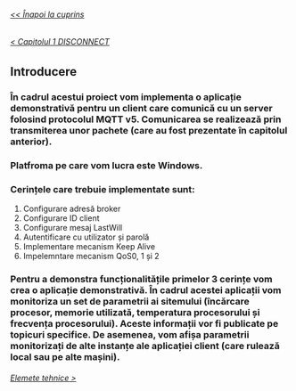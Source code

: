 ###### [<< Înapoi la cuprins](../Cuprins.md)
###### [< Capitolul 1 DISCONNECT](../Capitolul%201%20Aspecte%20teoretice/17.%20DISCONNECT.md)
## Introducere
### În cadrul acestui proiect vom implementa o aplicație demonstrativă pentru un client care comunică cu un server folosind protocolul MQTT v5. Comunicarea se realizează prin transmiterea unor pachete (care au fost prezentate în capitolul anterior).
### Platfroma pe care vom lucra este Windows.
### Cerințele care trebuie implementate sunt:
1. Configurare adresă broker
2. Configurare ID client
3. Configurare mesaj LastWill
4. Autentificare cu utilizator și parolă
5. Implementare mecanism Keep Alive
6. Impelemntare mecanism QoS0, 1 și 2
### Pentru a demonstra funcționalitățile primelor 3 cerințe vom crea o aplicație demonstrativă. În cadrul acestei aplicații vom monitoriza un set de parametrii ai sitemului (încărcare procesor, memorie utilizată, temperatura procesorului și frecvența procesorului). Aceste informații vor fi publicate pe topicuri specifice. De asemenea, vom afișa parametrii monitorizați de alte instanțe ale aplicației client (care rulează local sau pe alte mașini). 
###### [Elemete tehnice >](02.%20Elemente%20tehnice.md)